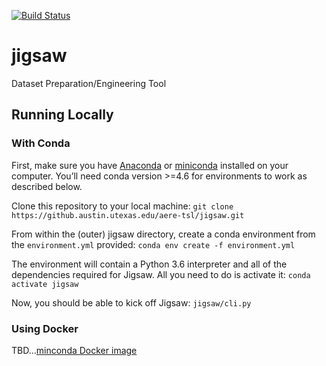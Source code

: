 [![Build Status](https://travis-ci.com/autognc/jigsaw.svg?branch=master)](https://travis-ci.com/autognc/jigsaw)

# jigsaw
Dataset Preparation/Engineering Tool

## Running Locally
### With Conda
First, make sure you have [Anaconda](https://www.anaconda.com/distribution/) or [miniconda](https://docs.conda.io/en/latest/miniconda.html) installed on your computer. You’ll need conda version >=4.6 for environments to work as described below.

Clone this repository to your local machine:
`git clone https://github.austin.utexas.edu/aere-tsl/jigsaw.git`

From within the (outer) jigsaw directory, create a conda environment from the `environment.yml` provided:
`conda env create -f environment.yml`

The environment will contain a Python 3.6 interpreter and all of the dependencies required for Jigsaw. All you need to do is activate it:
`conda activate jigsaw`

Now, you should be able to kick off Jigsaw:
`jigsaw/cli.py`

### Using Docker
TBD…[minconda Docker image](https://hub.docker.com/r/continuumio/miniconda/)
